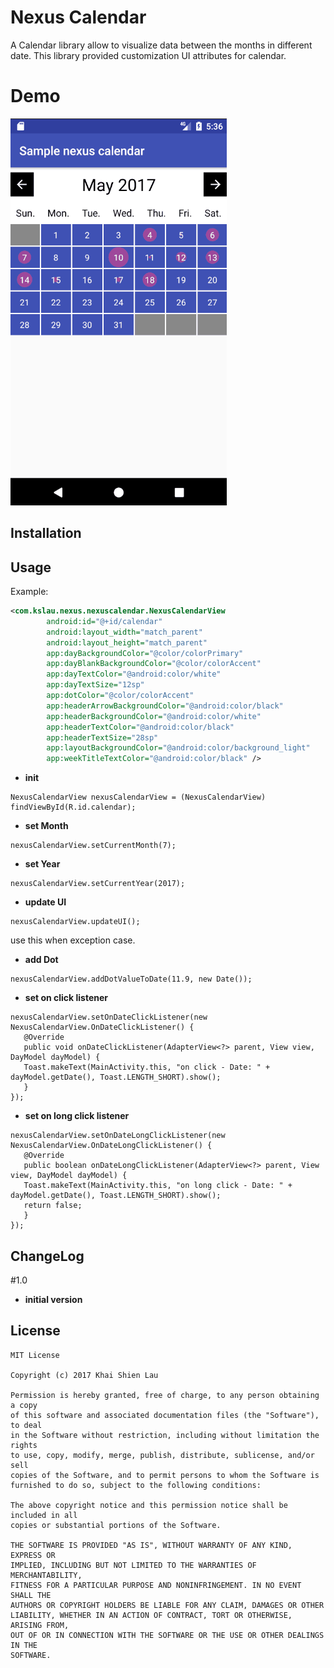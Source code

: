 # Nexus Calendar
A Calendar library allow to visualize data between the months in different date. This library provided customization UI attributes for calendar.  

# Demo
![alt tag](nexusCalendarDemo.gif)

## Installation

## Usage
Example:

```xml
<com.kslau.nexus.nexuscalendar.NexusCalendarView
        android:id="@+id/calendar"
        android:layout_width="match_parent"
        android:layout_height="match_parent"
        app:dayBackgroundColor="@color/colorPrimary"
        app:dayBlankBackgroundColor="@color/colorAccent"
        app:dayTextColor="@android:color/white"
        app:dayTextSize="12sp"
        app:dotColor="@color/colorAccent"
        app:headerArrowBackgroundColor="@android:color/black"
        app:headerBackgroundColor="@android:color/white"
        app:headerTextColor="@android:color/black"
        app:headerTextSize="28sp"
        app:layoutBackgroundColor="@android:color/background_light"
        app:weekTitleTextColor="@android:color/black" />
```

 - **init**
 ```
NexusCalendarView nexusCalendarView = (NexusCalendarView) findViewById(R.id.calendar);
```

 - **set Month**
 ```
nexusCalendarView.setCurrentMonth(7);
```

 - **set Year**
 ```
nexusCalendarView.setCurrentYear(2017);
```

 - **update UI**
 ```
nexusCalendarView.updateUI();
```
use this when exception case.

 - **add Dot**
 ```
nexusCalendarView.addDotValueToDate(11.9, new Date());
```

 - **set on click listener**
 ```
nexusCalendarView.setOnDateClickListener(new NexusCalendarView.OnDateClickListener() {
    @Override
    public void onDateClickListener(AdapterView<?> parent, View view, DayModel dayModel) {
	Toast.makeText(MainActivity.this, "on click - Date: " + dayModel.getDate(), Toast.LENGTH_SHORT).show();
    }
});
```
 - **set on long click listener**
 ```
 nexusCalendarView.setOnDateLongClickListener(new NexusCalendarView.OnDateLongClickListener() {
    @Override
    public boolean onDateLongClickListener(AdapterView<?> parent, View view, DayModel dayModel) {
	Toast.makeText(MainActivity.this, "on long click - Date: " + dayModel.getDate(), Toast.LENGTH_SHORT).show();
	return false;
    }
});
```
	
## ChangeLog
#1.0
- **initial version**

## License
```
MIT License

Copyright (c) 2017 Khai Shien Lau

Permission is hereby granted, free of charge, to any person obtaining a copy
of this software and associated documentation files (the "Software"), to deal
in the Software without restriction, including without limitation the rights
to use, copy, modify, merge, publish, distribute, sublicense, and/or sell
copies of the Software, and to permit persons to whom the Software is
furnished to do so, subject to the following conditions:

The above copyright notice and this permission notice shall be included in all
copies or substantial portions of the Software.

THE SOFTWARE IS PROVIDED "AS IS", WITHOUT WARRANTY OF ANY KIND, EXPRESS OR
IMPLIED, INCLUDING BUT NOT LIMITED TO THE WARRANTIES OF MERCHANTABILITY,
FITNESS FOR A PARTICULAR PURPOSE AND NONINFRINGEMENT. IN NO EVENT SHALL THE
AUTHORS OR COPYRIGHT HOLDERS BE LIABLE FOR ANY CLAIM, DAMAGES OR OTHER
LIABILITY, WHETHER IN AN ACTION OF CONTRACT, TORT OR OTHERWISE, ARISING FROM,
OUT OF OR IN CONNECTION WITH THE SOFTWARE OR THE USE OR OTHER DEALINGS IN THE
SOFTWARE.
```
